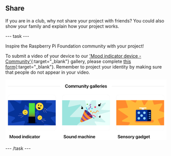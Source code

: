 ## Share

If you are in a club, why not share your project with friends? You could also show your family and explain how your project works.

--- task ---

Inspire the Raspberry Pi Foundation community with your project!

To submit a video of your device to our ['Mood indicator device - Community'](https://wke.lt/w/s/kTSkEC){:target="_blank"} gallery, please complete [this form](https://form.raspberrypi.org/f/community-project-submissions){:target="_blank"}. Remember to project your identity by making sure that people do not appear in your video. 

![A screenshot of our Community Gallery page for the Introduction to Pico path showing galleries for mood indicator, sound machine, and sensory gadget projects.](images/community-galleries.png)

--- /task ---

